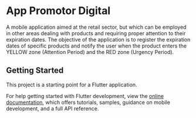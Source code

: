# App Promotor Digital

A mobile application aimed at the retail sector, but which can be employed in other areas dealing with products and requiring proper attention to their expiration dates. The objective of the application is to register the expiration dates of specific products and notify the user when the product enters the YELLOW zone (Attention Period) and the RED zone (Urgency Period).

## Getting Started

This project is a starting point for a Flutter application.

For help getting started with Flutter development, view the
[online documentation](https://docs.flutter.dev/), which offers tutorials,
samples, guidance on mobile development, and a full API reference.

